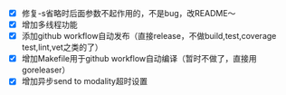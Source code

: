 * [X] 修复-s省略时后面参数不起作用的，不是bug，改README～
* [X] 增加多线程功能
* [X] 添加github workflow自动发布（直接release，不做build,test,coverage test,lint,vet之类的了）
* [X] 增加Makefile用于github workflow自动编译（暂时不做了，直接用goreleaser）
* [X] 增加异步send to modality超时设置
